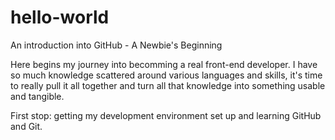 # hello-world
An introduction into GitHub - A Newbie's Beginning


Here begins my journey into becomming a real front-end developer.
I have so much knowledge scattered around various languages and skills,
it's time to really pull it all together and turn all that knowledge into something
usable and tangible. 

First stop: getting my development environment set up and learning GitHub and Git. 
